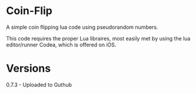 Coin-Flip
=========

A simple coin flipping lua code using pseudorandom numbers.

This code requires the proper Lua libraires, most easily met by using the lua editor/runner Codea, which is offered on iOS.

Versions
========
0.7.3 - Uploaded to Guthub
